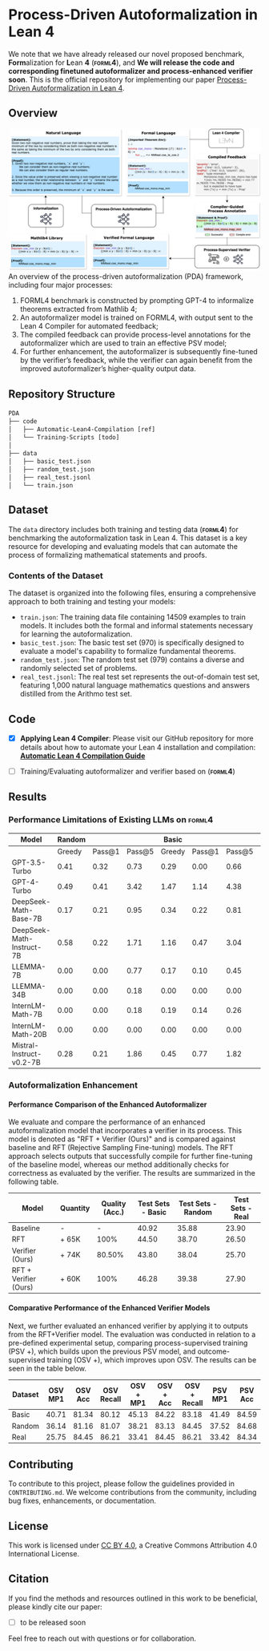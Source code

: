 # Process-Driven Autoformalization in Lean 4

We note that we have already released our novel proposed benchmark, **Form**alization for **L**ean **4** (**<span style="font-variant: small-caps;">forml4</span>**), and **We will release the code and corresponding finetuned autoformalizer and process-enhanced verifier soon**. This is the official repository for implementing our paper [Process-Driven Autoformalization in Lean 4](https://arxiv.org/abs/2406.01940).

## Overview
![PDA overview](./PDA_main.png)
An overview of the process-driven autoformalization (PDA) framework, including four major processes:
1. FORML4 benchmark is constructed by prompting GPT-4 to informalize theorems extracted from Mathlib 4; 
2. An autoformalizer model is trained on FORML4, with output sent to the Lean 4 Compiler for automated feedback; 
3. The compiled feedback can provide process-level annotations for the autoformalizer which are used to train an effective PSV model; 
4. For further enhancement, the autoformalizer is subsequently fine-tuned by the verifier’s feedback, while the
verifier can again benefit from the improved autoformalizer’s higher-quality output data.

## Repository Structure

```
PDA
├── code
│   ├── Automatic-Lean4-Compilation [ref]
│   └── Training-Scripts [todo]    
│       
├── data
│   ├── basic_test.json
│   ├── random_test.json
│   ├── real_test.jsonl
│   └── train.json
```

## Dataset 

The `data` directory includes both training  and testing data (**<span style="font-variant: small-caps;">forml4</span>**) for benchmarking the autoformalization task in Lean 4. This dataset is a key resource for developing and evaluating models that can automate the process of formalizing mathematical statements and proofs.

### Contents of the Dataset

The dataset is organized into the following files, ensuring a comprehensive approach to both training and testing your models:

- `train.json`: The training data file containing 14509 examples to train models. It includes both the formal and informal statements necessary for learning the autoformalization.
- `basic_test.json`: The basic test set (970) is specifically designed to evaluate a model's capability to formalize fundamental theorems. 
- `random_test.json`: The random test set (979) contains a diverse and randomly selected set of problems. 
- `real_test.jsonl`: The real test set represents the out-of-domain test set, featuring 1,000 natural language mathematics questions and answers distilled from the Arithmo test set. 



## Code 



- [x] **Applying Lean 4 Compiler**: Please visit our GitHub repository for more details about how to automate your Lean 4 installation and compilation: [**Automatic Lean 4 Compilation Guide**](https://github.com/rookie-joe/automatic-lean4-compilation)

- [ ] Training/Evaluating autoformalizer and verifier based on (**<span style="font-variant: small-caps;">forml4</span>**) 




## Results

### Performance Limitations of Existing LLMs on **<span style="font-variant: small-caps;">forml4</span>**

| **Model**                     | **Random** |        |        | **Basic** |        |        | **Real** |        |        |
| ----------------------------- | ---------- | ------ | ------ | --------- | ------ | ------ | -------- | ------ | ------ |
|                               | Greedy     | Pass@1 | Pass@5 | Greedy    | Pass@1 | Pass@5 | Greedy   | Pass@1 | Pass@5 |
| GPT-3.5-Turbo           | 0.41       | 0.32   | 0.73   | 0.29      | 0.00   | 0.66   | 5.10     | 3.80   | 17.00  |
| GPT-4-Turbo             | 0.49       | 0.41   | 3.42   | 1.47      | 1.14   | 4.38   | 10.20    | 8.70   | 25.10  |
| DeepSeek-Math-Base-7B     | 0.17       | 0.21   | 0.95   | 0.34      | 0.22   | 0.81   | 0.00     | 0.00   | 0.00   |
| DeepSeek-Math-Instruct-7B | 0.58       | 0.22   | 1.71   | 1.16      | 0.47   | 3.04   | 0.30     | 1.60   | 5.30   |
| LLEMMA-7B                  | 0.00       | 0.00   | 0.77   | 0.17      | 0.10   | 0.45   | 0.00     | 0.00   | 0.00   |
| LLEMMA-34B                | 0.00       | 0.00   | 0.18   | 0.00      | 0.00   | 0.00   | 0.00     | 0.00   | 0.00   |
| InternLM-Math-7B           | 0.00       | 0.00   | 0.18   | 0.19      | 0.14   | 0.26   | 1.10     | 1.00   | 3.70   |
| InternLM-Math-20B         | 0.00       | 0.00   | 0.00   | 0.00      | 0.00   | 0.00   | 0.20     | 0.70   | 2.30   |
| Mistral-Instruct-v0.2-7B   | 0.28       | 0.21   | 1.86   | 0.45      | 0.77   | 1.82   | 0.30     | 0.50   | 1.90   |



### Autoformalization Enhancement

#### Performance Comparison of the Enhanced Autoformalizer

We evaluate and compare the performance of an enhanced autoformalization model that incorporates a verifier in its process. This model is denoted as "RFT + Verifier (Ours)" and is compared against baseline and RFT (Rejective Sampling Fine-tuning) models. The RFT approach selects outputs that successfully compile for further fine-tuning of the baseline model, whereas our method additionally checks for correctness as evaluated by the verifier. The results are summarized in the following table.

| Model                 | Quantity | Quality (Acc.) | Test Sets - Basic | Test Sets - Random | Test Sets - Real |
| --------------------- | -------- | -------------- | ----------------- | ------------------ | ---------------- |
| Baseline              | -        | -              | 40.92             | 35.88              | 23.90            |
| RFT                   | + 65K    | 100%           | 44.50             | 38.70              | 26.50            |
| Verifier (Ours)       | + 74K    | 80.50%         | 43.80             | 38.04              | 25.70            |
| RFT + Verifier (Ours) | + 60K    | 100%           | 46.28             | 39.38              | 27.90            |





#### Comparative Performance of the Enhanced Verifier Models

Next, we further evaluated an enhanced verifier by applying it to outputs from the RFT+Verifier model. The evaluation was conducted in relation to a pre-defined experimental setup, comparing process-supervised training (PSV +), which builds upon the previous PSV model, and outcome-supervised training (OSV +), which improves upon OSV. The results can be seen in the table below.

| Dataset | OSV<br />MP1 | OSV <br />Acc | OSV <br />Recall | OSV + <br />MP1 | OSV + <br />Acc | OSV + <br /> Recall | PSV <br /> MP1 | PSV <br /> Acc | PSV <br />Recall | PSV + <br /> MP1 | PSV +<br />Acc | PSV + <br />Recall |
| ------- | ------------ | ------------- | ---------------- | --------------- | --------------- | ------------------- | -------------- | -------------- | ---------------- | ---------------- | -------------- | ------------------ |
| Basic   | 40.71        | 81.34         | 80.12            | 45.13           | 84.22           | 83.18               | 41.49          | 84.59          | 82.73            | 47.30            | 89.14          | 94.17              |
| Random  | 36.14        | 81.16         | 81.07            | 38.21           | 83.13           | 84.45               | 37.52          | 84.68          | 83.47            | 44.32            | 84.20          | 93.70              |
| Real    | 25.75        | 84.45         | 86.21            | 33.41           | 84.45           | 86.21               | 33.42          | 84.34          | 81.08            | 45.10            | 94.18          | 89.31              |



## Contributing

To contribute to this project, please follow the guidelines provided in `CONTRIBUTING.md`. We welcome contributions from the community, including bug fixes, enhancements, or documentation.



## License

This work is licensed under [CC BY 4.0](https://creativecommons.org/licenses/by/4.0/), a Creative Commons Attribution 4.0 International License.

## Citation
If you find the methods and resources outlined in this work to be beneficial, please kindly cite our paper:
- [ ] to be released soon



Feel free to reach out with questions or for collaboration.
